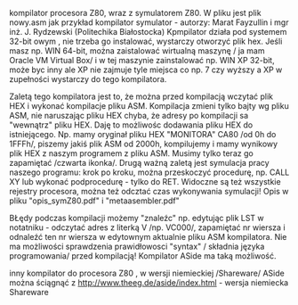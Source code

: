kompilator procesora Z80, wraz z symulatorem Z80. W pliku <programy> jest plik nowy.asm jak przykład
kompilator symulator - autorzy: Marat Fayzullin i  mgr inż. J. Rydzewski (Politechika Białostocka)
Kpmpilator działa pod systemem 32-bit owym , nie trzeba go instalować, wystarczy otworzyć plik hex. Jeśli masz np. WIN 64-bit, 
można zaistalować wirtualną maszynę / ja mam Oracle VM Virtual Box/ i w tej maszynie zainstalować np. WIN XP 32-bit, może byc inny
ale XP nie zajmuje tyle miejsca co np. 7 czy wyższy a XP w zupełności wystarczy do  tego kompilatora.

Zaletą tego kompilatora jest to, że można przed kompilacją wczytać plik HEX i wykonać kompilacje pliku ASM. Kompilacja zmieni
tylko bajty wg pliku ASM, nie naruszając pliku HEX chyba, że adresy po kompilacji sa "wewnątrz" pliku HEX. Daję to możliwośc 
dodawania pliku HEX do istniejącego. Np. mamy oryginał pliku HEX "MONITORA" CA80 /od 0h do 1FFFh/, piszemy jakiś plik ASM 
od 2000h, kompilujemy i mamy wynikowy plik HEX z naszym programem z pliku ASM. Musimy tylko teraz go zapamiętać /czwarta ikonka/.
Drugą ważną zaletą jest symulacja pracy naszego programu: krok po kroku, można przeskoczyć procedurę, np. CALL XY lub wykonać 
podprocedurę - tylko do RET. Widoczne są też wszystkie rejestry procesora, można też odcztać czas wykonywania symulacji! 
Opis w pliku "opis_symZ80.pdf" i "metaasembler.pdf"

BŁędy podczas kompilacji możemy "znaleźc" np. edytując plik LST w notatniku - odczytać adres z literką V /np. VC000/, zapamiętać
nr wiersza i odnaleźć ten nr wiersza w edytownym aktualnie pliku ASM kompilatora. Nie ma możliwości sprawdzenia prawidłowosci
"syntax" / składnia języka programowania/ przed kompilacją! Kompilator ASide ma taką możliwość.

inny kompilator do procesora Z80 , w wersji  niemieckiej /Shareware/ 
ASide można ściągnąć z
http://www.theeg.de/aside/index.html - wersja niemiecka Shareware
